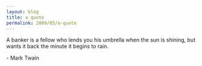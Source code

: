 ```yaml
---
layout: blog
title: a quote
permalink: 2009/05/a-quote
---
```


<p>A banker is a fellow who lends you his umbrella when the sun is shining, but wants it back the minute it begins to rain.</p>
<p>- Mark Twain</p>
